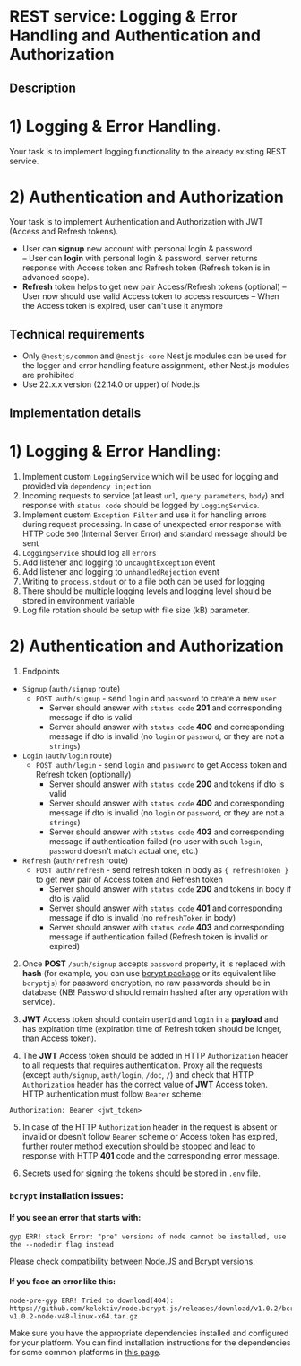 # REST service: Logging & Error Handling and Authentication and Authorization

## Description

# 1) Logging & Error Handling.

Your task is to implement logging functionality to the already existing REST service.

# 2) Authentication and Authorization

Your task is to implement Authentication and Authorization with JWT (Access and Refresh tokens).
- User can **signup** new account with personal login & password  
– User can **login** with personal login & password, server returns response with Access token and Refresh token (Refresh token is in advanced scope).
- **Refresh** token helps to get new pair Access/Refresh tokens (optional)
– User now should use valid Access token to access  resources
– When the Access token is expired, user can't use it anymore


## Technical requirements

- Only `@nestjs/common` and `@nestjs-core` Nest.js modules can be used for the logger and error handling feature assignment, other Nest.js modules are prohibited
- Use 22.x.x version (22.14.0 or upper) of Node.js

## Implementation details

# 1) Logging & Error Handling:

1. Implement custom `LoggingService` which will be used for logging and provided via `dependency injection`
2. Incoming requests to service (at least `url`, `query parameters`, `body`) and response with `status code` should be logged by `LoggingService`.
3. Implement custom `Exception Filter` and use it for handling errors during request processing. In case of unexpected error response with HTTP code `500` (Internal Server Error) and standard message should be sent
4. `LoggingService` should log all `errors`
5. Add listener and logging to `uncaughtException` event
6. Add listener and logging to `unhandledRejection` event
7. Writing to `process.stdout` or to a file both can be used for logging
8. There should be multiple logging levels and logging level should be stored in environment variable
9. Log file rotation should be setup with file size (kB) parameter.


# 2) Authentication and Authorization

1. Endpoints
* `Signup` (`auth/signup` route)
    * `POST auth/signup` - send `login` and `password` to create a new `user`
      - Server should answer with `status code` **201** and corresponding message if dto is valid
      - Server should answer with `status code` **400** and corresponding message if dto is invalid (no `login` or `password`, or they are not a `strings`)
* `Login` (`auth/login` route)
    * `POST auth/login` - send `login` and `password` to get Access token and Refresh token (optionally)
      - Server should answer with `status code` **200** and tokens if dto is valid
      - Server should answer with `status code` **400** and corresponding message if dto is invalid (no `login` or `password`, or they are not a `strings`)
      - Server should answer with `status code` **403** and corresponding message if authentication failed (no user with such `login`, `password` doesn't match actual one, etc.)
* `Refresh` (`auth/refresh` route)
    * `POST auth/refresh` - send refresh token in body as `{ refreshToken }` to get new pair of Access token and Refresh token
      - Server should answer with `status code` **200** and tokens in body if dto is valid
      - Server should answer with `status code` **401** and corresponding message if dto is invalid (no `refreshToken` in body)
      - Server should answer with `status code` **403** and corresponding message if authentication failed (Refresh token is invalid or expired)


2. Once **POST** `/auth/signup` accepts `password` property, it is replaced with **hash** (for example, you can use [bcrypt package](https://www.npmjs.com/package/bcrypt) or its equivalent like `bcryptjs`) for password encryption, no raw passwords should be in database (NB! Password should remain hashed after any operation with service).

3. **JWT** Access token should contain `userId` and `login` in a **payload** and has expiration time (expiration time of Refresh token should be longer, than Access token).

4. The **JWT** Access token should be added in HTTP `Authorization` header to all requests that requires authentication. Proxy all the requests (except `auth/signup`, `auth/login`, `/doc`, `/`) and check that HTTP `Authorization` header has the correct value of **JWT** Access token.  
HTTP authentication must follow `Bearer` scheme:
  ```
  Authorization: Bearer <jwt_token>
  ```

5. In case of the HTTP `Authorization` header in the request is absent or invalid or doesn’t follow `Bearer` scheme or Access token has expired, further router method execution should be stopped and lead to response with HTTP **401** code and the corresponding error message.

6. Secrets used for signing the tokens should be stored in `.env` file.

### `bcrypt` installation issues:

#### If you see an error that starts with:

```console
gyp ERR! stack Error: "pre" versions of node cannot be installed, use the --nodedir flag instead
```
Please check [compatibility between Node.JS and Bcrypt versions](https://www.npmjs.com/package/bcrypt#version-compatibility).

#### If you face an error like this:

```console
node-pre-gyp ERR! Tried to download(404): https://github.com/kelektiv/node.bcrypt.js/releases/download/v1.0.2/bcrypt_lib-v1.0.2-node-v48-linux-x64.tar.gz
```

Make sure you have the appropriate dependencies installed and configured for your platform. You can find installation instructions for the dependencies for some common platforms in [this page](https://github.com/kelektiv/node.bcrypt.js/wiki/Installation-Instructions).